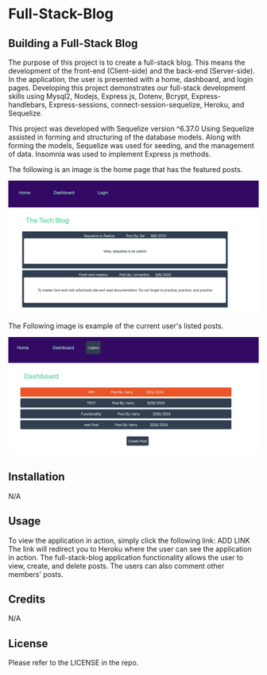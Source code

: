 # Full-Stack-Blog

## Building a Full-Stack Blog

The purpose of this project is to create a full-stack blog. This means the development of the front-end (Client-side) and the back-end (Server-side). In the application, the user is presented with a home, dashboard, and login pages. Developing this project demonstrates our full-stack development skills using Mysql2, Nodejs, Express js, Dotenv, Bcrypt, Express-handlebars, Express-sessions, connect-session-sequelize, Heroku, and Sequelize.

This project was developed with Sequelize version ^6.37.0 Using Sequelize assisted in forming and structuring of the database models. Along with forming the models, Sequelize was used for seeding, and the management of data. Insomnia was used to implement Express js methods.

The following is an image is the home page that has the featured posts.

![Alt text](./public/images/fullStack_1.png)


The Following image is example of the current user's listed posts.

![Alt text](./public/images/fullStack_dash.png)



## Installation

N/A

## Usage

To view the application in action, simply click the following link: ADD LINK
The link will redirect you to Heroku where the user can see the application in action. The full-stack-blog application functionality allows the user to view, create, and delete posts. The users can also comment other members' posts. 

## Credits

N/A

## License

Please refer to the LICENSE in the repo.